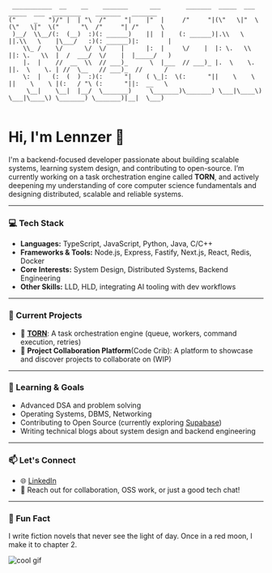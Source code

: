 ```

 ___________  __    __    _______      ___       _______  _____  ___   _____  ___  ________    _______   _______   
("     _   ")/" |  | "\  /"     "|    |"  |     /"     "|(\"   \|"  \ (\"   \|"  \("      "\  /"     "| /"      \  
 )__/  \\__/(:  (__)  :)(: ______)    ||  |    (: ______)|.\\   \    ||.\\   \    |\___/   :)(: ______)|:        | 
    \\_ /    \/      \/  \/    |      |:  |     \/    |  |: \.   \\  ||: \.   \\  |  /  ___/  \/    |  |_____/   ) 
    |.  |    //  __  \\  // ___)_      \  |___  // ___)_ |.  \    \. ||.  \    \. | //  \__   // ___)_  //      /  
    \:  |   (:  (  )  :)(:      "|    ( \_|:  \(:      "||    \    \ ||    \    \ |(:   / "\ (:      "||:  __   \  
     \__|    \__|  |__/  \_______)     \_______)\_______) \___|\____\) \___|\____\) \_______) \_______)|__|  \___) 
                                                                                                                   

```


# Hi, I'm Lennzer 👋

I'm a backend-focused developer passionate about building scalable systems, learning system design, and contributing to open-source. I’m currently working on a task orchestration engine called **TORN**, and actively deepening my understanding of core computer science fundamentals and designing distributed, scalable and reliable systems.

---

### 💻 Tech Stack

- **Languages:** TypeScript, JavaScript, Python, Java, C/C++
- **Frameworks & Tools:** Node.js, Express, Fastify, Next.js, React, Redis, Docker
- **Core Interests:** System Design, Distributed Systems, Backend Engineering
- **Other Skills:** LLD, HLD, integrating AI tooling with dev workflows

---

### 🚀 Current Projects

- 🔧 **[TORN](https://github.com/The-Lennzer/TORN)**: A task orchestration engine (queue, workers, command execution, retries)
- 🧩 **Project Collaboration Platform**(Code Crib): A platform to showcase and discover projects to collaborate on (WIP)

---

### 🌱 Learning & Goals

- Advanced DSA and problem solving
- Operating Systems, DBMS, Networking
- Contributing to Open Source (currently exploring [Supabase](https://github.com/supabase/supabase))
- Writing technical blogs about system design and backend engineering

---

### 📫 Let's Connect

- 🌐 [LinkedIn](https://linkedin.com/in/ln-adithya-krishna)
- 💌 Reach out for collaboration, OSS work, or just a good tech chat!

---

### 🧠 Fun Fact
I write fiction novels that never see the light of day. Once in a red moon, I make it to chapter 2.

![cool gif](https://user-images.githubusercontent.com/74038190/225813708-98b745f2-7d22-48cf-9150-083f1b00d6c9.gif)
